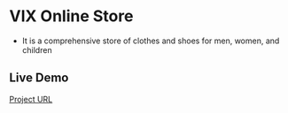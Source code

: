 # VIX Online Store
- It is a comprehensive store of clothes and shoes for men, women, and children

## Live Demo
[Project URL]([https://elged194.github.io/TaskTwo--slider-images/](https://elged194.github.io/VIX-Online-Store/))
